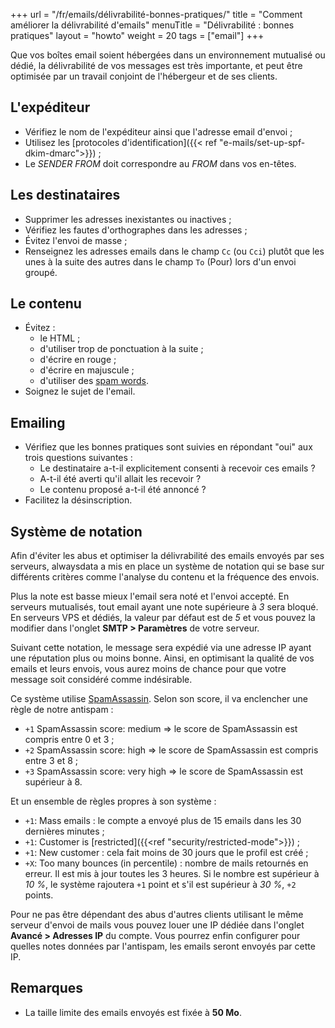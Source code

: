 +++
url = "/fr/emails/délivrabilité-bonnes-pratiques/"
title = "Comment améliorer la délivrabilité d'emails"
menuTitle = "Délivrabilité : bonnes pratiques"
layout = "howto"
weight = 20
tags = ["email"]
+++

Que vos boîtes email soient hébergées dans un environnement mutualisé ou dédié, la délivrabilité de vos messages est très importante, et peut être optimisée par un travail conjoint de l'hébergeur et de ses clients.

## L'expéditeur

- Vérifiez le nom de l'expéditeur ainsi que l'adresse email d'envoi ;
- Utilisez les [protocoles d'identification]({{< ref "e-mails/set-up-spf-dkim-dmarc">}}) ;
- Le _SENDER FROM_ doit correspondre au _FROM_ dans vos en-têtes.

## Les destinataires

- Supprimer les adresses inexistantes ou inactives ;
- Vérifiez les fautes d'orthographes dans les adresses ;
- Évitez l'envoi de masse ;
- Renseignez les adresses emails dans le champ `Cc` (ou `Cci`) plutôt que les unes à la suite des autres dans le champ `To` (Pour) lors d'un envoi groupé.

## Le contenu

- Évitez :
    - le HTML ;
    - d'utiliser trop de ponctuation à la suite ;
    - d'écrire en rouge ;
    - d'écrire en majuscule ;
    - d'utiliser des [spam words](https://www.pme-web.com/wp-content/uploads/2014/08/Emailing-Guide-Ultime-des-Mots-Interdits-PME-Web.pdf).
- Soignez le sujet de l'email.

## Emailing

- Vérifiez que les bonnes pratiques sont suivies en répondant "oui" aux trois questions suivantes :
    - Le destinataire a-t-il explicitement consenti à recevoir ces emails ?
    - A-t-il été averti qu'il allait les recevoir ?
    - Le contenu proposé a-t-il été annoncé ?
- Facilitez la désinscription.


## Système de notation

Afin d'éviter les abus et optimiser la délivrabilité des emails envoyés par ses serveurs, alwaysdata a mis en place un système de notation qui se base sur différents critères comme l'analyse du contenu et la fréquence des envois.

Plus la note est basse mieux l'email sera noté et l'envoi accepté. En serveurs mutualisés, tout email ayant une note supérieure à _3_ sera bloqué. En serveurs VPS et dédiés, la valeur par défaut est de _5_ et vous pouvez la modifier dans l'onglet **SMTP > Paramètres** de votre serveur.

Suivant cette notation, le message sera expédié via une adresse IP ayant une réputation plus ou moins bonne. Ainsi, en optimisant la qualité de vos emails et leurs envois, vous aurez moins de chance pour que votre message soit considéré comme indésirable.

Ce système utilise [SpamAssassin](https://spamassassin.apache.org/). Selon son score, il va enclencher une règle de notre antispam :

- `+1` SpamAssassin score: medium => le score de SpamAssassin est compris entre 0 et 3 ;
- `+2` SpamAssassin score: high => le score de SpamAssassin est compris entre 3 et 8 ;
- `+3` SpamAssassin score: very high => le score de SpamAssassin est supérieur à 8.

Et un ensemble de règles propres à son système :

- `+1`: Mass emails : le compte a envoyé plus de 15 emails dans les 30 dernières minutes ;
- `+1`: Customer is [restricted]({{<ref "security/restricted-mode">}}) ;
- `+1`: New customer : cela fait moins de 30 jours que le profil est créé ; 
- `+X`: Too many bounces (in percentile) : nombre de mails retournés en erreur. Il est mis à jour toutes les 3 heures. Si le nombre est supérieur à *10 %*, le système rajoutera `+1` point et s'il est supérieur à *30 %*, `+2` points.

Pour ne pas être dépendant des abus d'autres clients utilisant le même serveur d'envoi de mails vous pouvez louer une IP dédiée dans l'onglet **Avancé > Adresses IP** du compte. Vous pourrez enfin configurer pour quelles notes données par l'antispam, les emails seront envoyés par cette IP.

## Remarques

- La taille limite des emails envoyés est fixée à **50 Mo**.
